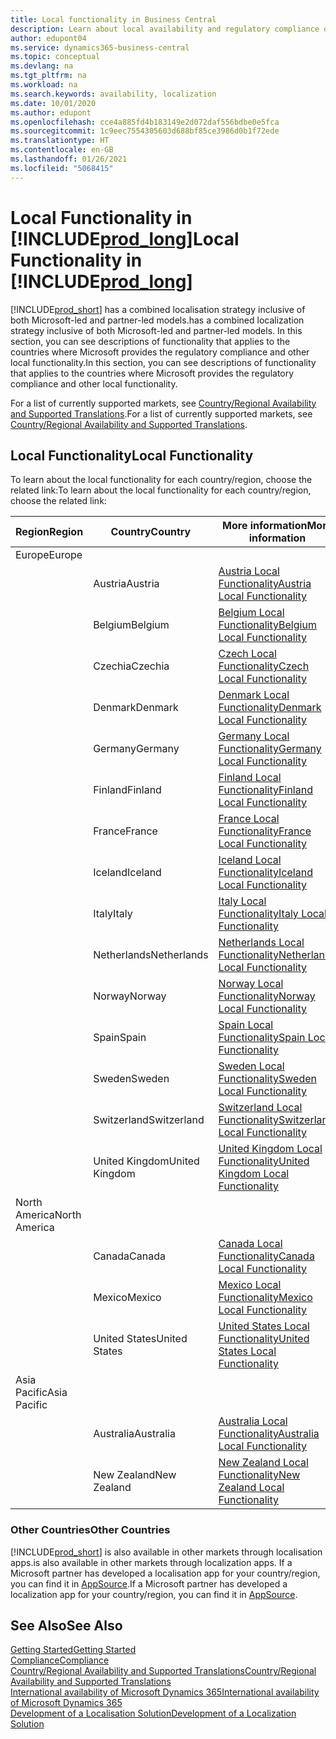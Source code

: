 ```yaml
---
title: Local functionality in Business Central
description: Learn about local availability and regulatory compliance of Business Central for the countries where Microsoft provides the local functionality.
author: edupont04
ms.service: dynamics365-business-central
ms.topic: conceptual
ms.devlang: na
ms.tgt_pltfrm: na
ms.workload: na
ms.search.keywords: availability, localization
ms.date: 10/01/2020
ms.author: edupont
ms.openlocfilehash: cce4a885fd4b183149e2d072daf556bdbe0e5fca
ms.sourcegitcommit: 1c9eec7554305603d688bf85ce3986d0b1f72ede
ms.translationtype: HT
ms.contentlocale: en-GB
ms.lasthandoff: 01/26/2021
ms.locfileid: "5068415"
---
```

# <a name="local-functionality-in-prod_long"></a><span data-ttu-id="3a918-103">Local Functionality in [!INCLUDE[prod_long](includes/prod_long.md)]</span><span class="sxs-lookup"><span data-stu-id="3a918-103">Local Functionality in [!INCLUDE[prod_long](includes/prod_long.md)]</span></span>

[!INCLUDE[prod_short](includes/prod_short.md)] <span data-ttu-id="3a918-104">has a combined localisation strategy inclusive of both Microsoft-led and partner-led models.</span><span class="sxs-lookup"><span data-stu-id="3a918-104">has a combined localization strategy inclusive of both Microsoft-led and partner-led models.</span></span> <span data-ttu-id="3a918-105">In this section, you can see descriptions of functionality that applies to the countries where Microsoft provides the regulatory compliance and other local functionality.</span><span class="sxs-lookup"><span data-stu-id="3a918-105">In this section, you can see descriptions of functionality that applies to the countries where Microsoft provides the regulatory compliance and other local functionality.</span></span>  

<span data-ttu-id="3a918-106">For a list of currently supported markets, see [Country/Regional Availability and Supported Translations](/dynamics365/business-central/dev-itpro/compliance/apptest-countries-and-translations?toc=/dynamics365/business-central/toc.json).</span><span class="sxs-lookup"><span data-stu-id="3a918-106">For a list of currently supported markets, see [Country/Regional Availability and Supported Translations](/dynamics365/business-central/dev-itpro/compliance/apptest-countries-and-translations?toc=/dynamics365/business-central/toc.json).</span></span>  

## <a name="local-functionality"></a><span data-ttu-id="3a918-107">Local Functionality</span><span class="sxs-lookup"><span data-stu-id="3a918-107">Local Functionality</span></span>

<span data-ttu-id="3a918-108">To learn about the local functionality for each country/region, choose the related link:</span><span class="sxs-lookup"><span data-stu-id="3a918-108">To learn about the local functionality for each country/region, choose the related link:</span></span>

| <span data-ttu-id="3a918-109">Region</span><span class="sxs-lookup"><span data-stu-id="3a918-109">Region</span></span> | <span data-ttu-id="3a918-110">Country</span><span class="sxs-lookup"><span data-stu-id="3a918-110">Country</span></span> | <span data-ttu-id="3a918-111">More information</span><span class="sxs-lookup"><span data-stu-id="3a918-111">More information</span></span> |
| --- | --- |--- |
| <span data-ttu-id="3a918-112">Europe</span><span class="sxs-lookup"><span data-stu-id="3a918-112">Europe</span></span> |  | |
|        | <span data-ttu-id="3a918-113">Austria</span><span class="sxs-lookup"><span data-stu-id="3a918-113">Austria</span></span> | [<span data-ttu-id="3a918-114">Austria Local Functionality</span><span class="sxs-lookup"><span data-stu-id="3a918-114">Austria Local Functionality</span></span>](localfunctionality/austria/austria-local-functionality.md) |
|        | <span data-ttu-id="3a918-115">Belgium</span><span class="sxs-lookup"><span data-stu-id="3a918-115">Belgium</span></span> | [<span data-ttu-id="3a918-116">Belgium Local Functionality</span><span class="sxs-lookup"><span data-stu-id="3a918-116">Belgium Local Functionality</span></span>](localfunctionality/belgium/belgium-local-functionality.md) |
|        | <span data-ttu-id="3a918-117">Czechia</span><span class="sxs-lookup"><span data-stu-id="3a918-117">Czechia</span></span> | [<span data-ttu-id="3a918-118">Czech Local Functionality</span><span class="sxs-lookup"><span data-stu-id="3a918-118">Czech Local Functionality</span></span>](localfunctionality/czech/czech-local-functionality.md) |
|        | <span data-ttu-id="3a918-119">Denmark</span><span class="sxs-lookup"><span data-stu-id="3a918-119">Denmark</span></span> | [<span data-ttu-id="3a918-120">Denmark Local Functionality</span><span class="sxs-lookup"><span data-stu-id="3a918-120">Denmark Local Functionality</span></span>](localfunctionality/denmark/denmark-local-functionality.md) |
|        | <span data-ttu-id="3a918-121">Germany</span><span class="sxs-lookup"><span data-stu-id="3a918-121">Germany</span></span> | [<span data-ttu-id="3a918-122">Germany Local Functionality</span><span class="sxs-lookup"><span data-stu-id="3a918-122">Germany Local Functionality</span></span>](localfunctionality/germany/germany-local-functionality.md) |
|        | <span data-ttu-id="3a918-123">Finland</span><span class="sxs-lookup"><span data-stu-id="3a918-123">Finland</span></span> | [<span data-ttu-id="3a918-124">Finland Local Functionality</span><span class="sxs-lookup"><span data-stu-id="3a918-124">Finland Local Functionality</span></span>](localfunctionality/finland/finland-local-functionality.md) |
|        | <span data-ttu-id="3a918-125">France</span><span class="sxs-lookup"><span data-stu-id="3a918-125">France</span></span> | [<span data-ttu-id="3a918-126">France Local Functionality</span><span class="sxs-lookup"><span data-stu-id="3a918-126">France Local Functionality</span></span>](localfunctionality/france/france-local-functionality.md) |
|        | <span data-ttu-id="3a918-127">Iceland</span><span class="sxs-lookup"><span data-stu-id="3a918-127">Iceland</span></span> | [<span data-ttu-id="3a918-128">Iceland Local Functionality</span><span class="sxs-lookup"><span data-stu-id="3a918-128">Iceland Local Functionality</span></span>](localfunctionality/iceland/iceland-local-functionality.md) |
|        | <span data-ttu-id="3a918-129">Italy</span><span class="sxs-lookup"><span data-stu-id="3a918-129">Italy</span></span> | [<span data-ttu-id="3a918-130">Italy Local Functionality</span><span class="sxs-lookup"><span data-stu-id="3a918-130">Italy Local Functionality</span></span>](localfunctionality/italy/italy-local-functionality.md) |
|        | <span data-ttu-id="3a918-131">Netherlands</span><span class="sxs-lookup"><span data-stu-id="3a918-131">Netherlands</span></span> | [<span data-ttu-id="3a918-132">Netherlands Local Functionality</span><span class="sxs-lookup"><span data-stu-id="3a918-132">Netherlands Local Functionality</span></span>](localfunctionality/netherlands/netherlands-local-functionality.md) |
|        | <span data-ttu-id="3a918-133">Norway</span><span class="sxs-lookup"><span data-stu-id="3a918-133">Norway</span></span> | [<span data-ttu-id="3a918-134">Norway Local Functionality</span><span class="sxs-lookup"><span data-stu-id="3a918-134">Norway Local Functionality</span></span>](localfunctionality/norway/norway-local-functionality.md) |
|        | <span data-ttu-id="3a918-135">Spain</span><span class="sxs-lookup"><span data-stu-id="3a918-135">Spain</span></span> | [<span data-ttu-id="3a918-136">Spain Local Functionality</span><span class="sxs-lookup"><span data-stu-id="3a918-136">Spain Local Functionality</span></span>](localfunctionality/spain/spain-local-functionality.md) |
|        | <span data-ttu-id="3a918-137">Sweden</span><span class="sxs-lookup"><span data-stu-id="3a918-137">Sweden</span></span> | [<span data-ttu-id="3a918-138">Sweden Local Functionality</span><span class="sxs-lookup"><span data-stu-id="3a918-138">Sweden Local Functionality</span></span>](localfunctionality/sweden/sweden-local-functionality.md) |
|        | <span data-ttu-id="3a918-139">Switzerland</span><span class="sxs-lookup"><span data-stu-id="3a918-139">Switzerland</span></span> | [<span data-ttu-id="3a918-140">Switzerland Local Functionality</span><span class="sxs-lookup"><span data-stu-id="3a918-140">Switzerland Local Functionality</span></span>](localfunctionality/switzerland/switzerland-local-functionality.md) |
|        | <span data-ttu-id="3a918-141">United Kingdom</span><span class="sxs-lookup"><span data-stu-id="3a918-141">United Kingdom</span></span> | [<span data-ttu-id="3a918-142">United Kingdom Local Functionality</span><span class="sxs-lookup"><span data-stu-id="3a918-142">United Kingdom Local Functionality</span></span>](localfunctionality/unitedkingdom/united-kingdom-local-functionality.md) |
| <span data-ttu-id="3a918-143">North America</span><span class="sxs-lookup"><span data-stu-id="3a918-143">North America</span></span> |       |  |
|        | <span data-ttu-id="3a918-144">Canada</span><span class="sxs-lookup"><span data-stu-id="3a918-144">Canada</span></span>|[<span data-ttu-id="3a918-145">Canada Local Functionality</span><span class="sxs-lookup"><span data-stu-id="3a918-145">Canada Local Functionality</span></span>](localfunctionality/canada/canada-local-functionality.md) |
|        | <span data-ttu-id="3a918-146">Mexico</span><span class="sxs-lookup"><span data-stu-id="3a918-146">Mexico</span></span> | [<span data-ttu-id="3a918-147">Mexico Local Functionality</span><span class="sxs-lookup"><span data-stu-id="3a918-147">Mexico Local Functionality</span></span>](localfunctionality/mexico/mexico-local-functionality.md) |
|        | <span data-ttu-id="3a918-148">United States</span><span class="sxs-lookup"><span data-stu-id="3a918-148">United States</span></span>|[<span data-ttu-id="3a918-149">United States Local Functionality</span><span class="sxs-lookup"><span data-stu-id="3a918-149">United States Local Functionality</span></span>](localfunctionality/unitedstates/united-states-local-functionality.md) |
| <span data-ttu-id="3a918-150">Asia Pacific</span><span class="sxs-lookup"><span data-stu-id="3a918-150">Asia Pacific</span></span> |       |  |
|        | <span data-ttu-id="3a918-151">Australia</span><span class="sxs-lookup"><span data-stu-id="3a918-151">Australia</span></span> | [<span data-ttu-id="3a918-152">Australia Local Functionality</span><span class="sxs-lookup"><span data-stu-id="3a918-152">Australia Local Functionality</span></span>](localfunctionality/australia/australia-local-functionality.md) |
|        | <span data-ttu-id="3a918-153">New Zealand</span><span class="sxs-lookup"><span data-stu-id="3a918-153">New Zealand</span></span> | [<span data-ttu-id="3a918-154">New Zealand Local Functionality</span><span class="sxs-lookup"><span data-stu-id="3a918-154">New Zealand Local Functionality</span></span>](localfunctionality/newzealand/new-zealand-local-functionality.md) |

### <a name="other-countries"></a><span data-ttu-id="3a918-155">Other Countries</span><span class="sxs-lookup"><span data-stu-id="3a918-155">Other Countries</span></span>

[!INCLUDE[prod_short](includes/prod_short.md)] <span data-ttu-id="3a918-156">is also available in other markets through localisation apps.</span><span class="sxs-lookup"><span data-stu-id="3a918-156">is also available in other markets through localization apps.</span></span> <span data-ttu-id="3a918-157">If a Microsoft partner has developed a localisation app for your country/region, you can find it in [AppSource](https://go.microsoft.com/fwlink/?linkid=2081646).</span><span class="sxs-lookup"><span data-stu-id="3a918-157">If a Microsoft partner has developed a localization app for your country/region, you can find it in [AppSource](https://go.microsoft.com/fwlink/?linkid=2081646).</span></span>

## <a name="see-also"></a><span data-ttu-id="3a918-158">See Also</span><span class="sxs-lookup"><span data-stu-id="3a918-158">See Also</span></span>

[<span data-ttu-id="3a918-159">Getting Started</span><span class="sxs-lookup"><span data-stu-id="3a918-159">Getting Started</span></span>](product-get-started.md)  
[<span data-ttu-id="3a918-160">Compliance</span><span class="sxs-lookup"><span data-stu-id="3a918-160">Compliance</span></span>](compliance/compliance-overview.md)  
[<span data-ttu-id="3a918-161">Country/Regional Availability and Supported Translations</span><span class="sxs-lookup"><span data-stu-id="3a918-161">Country/Regional Availability and Supported Translations</span></span>](/dynamics365/business-central/dev-itpro/compliance/apptest-countries-and-translations?toc=/dynamics365/business-central/toc.json)  
[<span data-ttu-id="3a918-162">International availability of Microsoft Dynamics 365</span><span class="sxs-lookup"><span data-stu-id="3a918-162">International availability of Microsoft Dynamics 365</span></span>](/dynamics365/get-started/availability)  
[<span data-ttu-id="3a918-163">Development of a Localisation Solution</span><span class="sxs-lookup"><span data-stu-id="3a918-163">Development of a Localization Solution</span></span>](/dynamics365/business-central/dev-itpro/developer/readiness/readiness-develop-localization)  
